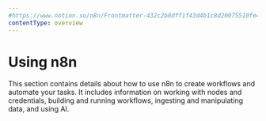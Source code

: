 ```yaml
---
#https://www.notion.so/n8n/Frontmatter-432c2b8dff1f43d4b1c8d20075510fe4
contentType: overview
---
```


# Using n8n

This section contains details about how to use n8n to create workflows and automate your tasks. It includes information on working with nodes and credentials, building and running workflows, ingesting and manipulating data, and using AI.
